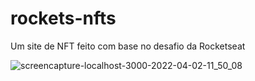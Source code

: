 # rockets-nfts

Um site de NFT feito com base no desafio da Rocketseat

![screencapture-localhost-3000-2022-04-02-11_50_08](https://user-images.githubusercontent.com/75868950/161388769-48613c25-7c53-47b0-82a5-ae8b0c49b8dc.jpg)
